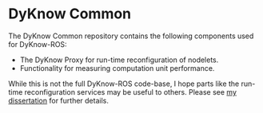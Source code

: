 DyKnow Common
=============

The DyKnow Common repository contains the following components used for DyKnow-ROS:
- The DyKnow Proxy for run-time reconfiguration of nodelets.
- Functionality for measuring computation unit performance.

While this is not the full DyKnow-ROS code-base, I hope parts like the run-time reconfiguration services may be useful to others.
Please see [my dissertation](http://dx.doi.org/10.3384/diss.diva-157633) for further details.
